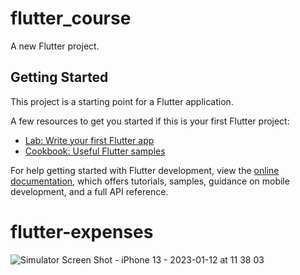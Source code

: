# flutter_course

A new Flutter project.

## Getting Started

This project is a starting point for a Flutter application.

A few resources to get you started if this is your first Flutter project:

- [Lab: Write your first Flutter app](https://docs.flutter.dev/get-started/codelab)
- [Cookbook: Useful Flutter samples](https://docs.flutter.dev/cookbook)

For help getting started with Flutter development, view the
[online documentation](https://docs.flutter.dev/), which offers tutorials,
samples, guidance on mobile development, and a full API reference.
# flutter-expenses
![Simulator Screen Shot - iPhone 13 - 2023-01-12 at 11 38 03](https://user-images.githubusercontent.com/29934850/211977398-36c6a76f-11ff-449c-bd30-37eff484db2a.png)
